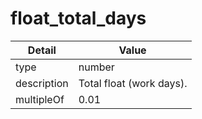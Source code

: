 # float_total_days
| Detail | Value |
| ------ | ----- |
| type | number |
| description | Total float (work days). |
| multipleOf | 0.01 |
